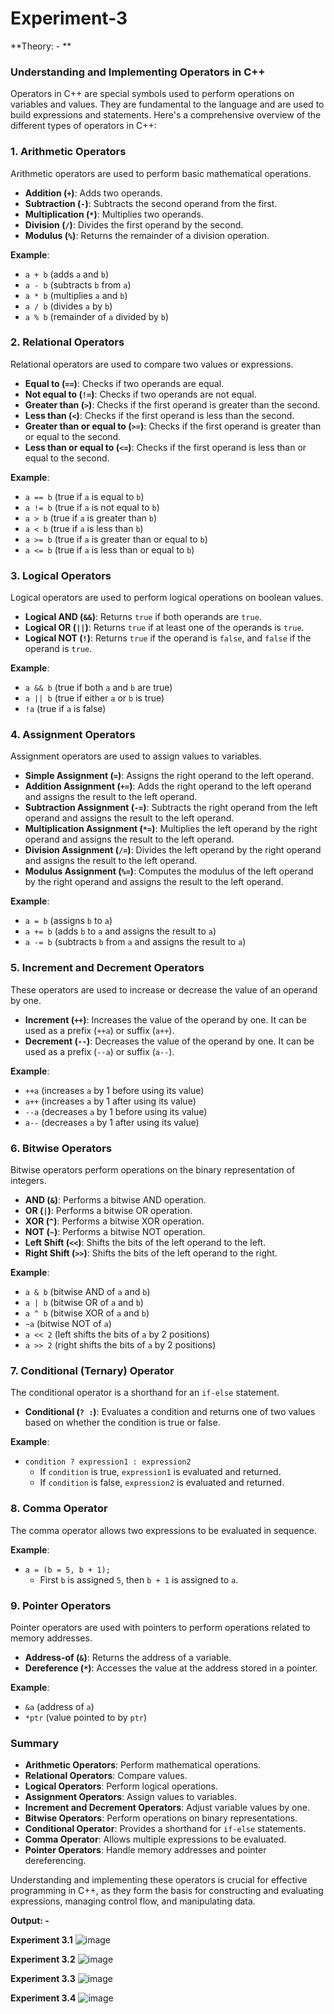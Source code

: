 # Experiment-3
**Theory: - **
### Understanding and Implementing Operators in C++

Operators in C++ are special symbols used to perform operations on variables and values. They are fundamental to the language and are used to build expressions and statements. Here's a comprehensive overview of the different types of operators in C++:

### 1. **Arithmetic Operators**
Arithmetic operators are used to perform basic mathematical operations.

- **Addition (`+`)**: Adds two operands.
- **Subtraction (`-`)**: Subtracts the second operand from the first.
- **Multiplication (`*`)**: Multiplies two operands.
- **Division (`/`)**: Divides the first operand by the second.
- **Modulus (`%`)**: Returns the remainder of a division operation.

**Example**:
- `a + b` (adds `a` and `b`)
- `a - b` (subtracts `b` from `a`)
- `a * b` (multiplies `a` and `b`)
- `a / b` (divides `a` by `b`)
- `a % b` (remainder of `a` divided by `b`)

### 2. **Relational Operators**
Relational operators are used to compare two values or expressions.

- **Equal to (`==`)**: Checks if two operands are equal.
- **Not equal to (`!=`)**: Checks if two operands are not equal.
- **Greater than (`>`)**: Checks if the first operand is greater than the second.
- **Less than (`<`)**: Checks if the first operand is less than the second.
- **Greater than or equal to (`>=`)**: Checks if the first operand is greater than or equal to the second.
- **Less than or equal to (`<=`)**: Checks if the first operand is less than or equal to the second.

**Example**:
- `a == b` (true if `a` is equal to `b`)
- `a != b` (true if `a` is not equal to `b`)
- `a > b` (true if `a` is greater than `b`)
- `a < b` (true if `a` is less than `b`)
- `a >= b` (true if `a` is greater than or equal to `b`)
- `a <= b` (true if `a` is less than or equal to `b`)

### 3. **Logical Operators**
Logical operators are used to perform logical operations on boolean values.

- **Logical AND (`&&`)**: Returns `true` if both operands are `true`.
- **Logical OR (`||`)**: Returns `true` if at least one of the operands is `true`.
- **Logical NOT (`!`)**: Returns `true` if the operand is `false`, and `false` if the operand is `true`.

**Example**:
- `a && b` (true if both `a` and `b` are true)
- `a || b` (true if either `a` or `b` is true)
- `!a` (true if `a` is false)

### 4. **Assignment Operators**
Assignment operators are used to assign values to variables.

- **Simple Assignment (`=`)**: Assigns the right operand to the left operand.
- **Addition Assignment (`+=`)**: Adds the right operand to the left operand and assigns the result to the left operand.
- **Subtraction Assignment (`-=`)**: Subtracts the right operand from the left operand and assigns the result to the left operand.
- **Multiplication Assignment (`*=`)**: Multiplies the left operand by the right operand and assigns the result to the left operand.
- **Division Assignment (`/=`)**: Divides the left operand by the right operand and assigns the result to the left operand.
- **Modulus Assignment (`%=`)**: Computes the modulus of the left operand by the right operand and assigns the result to the left operand.

**Example**:
- `a = b` (assigns `b` to `a`)
- `a += b` (adds `b` to `a` and assigns the result to `a`)
- `a -= b` (subtracts `b` from `a` and assigns the result to `a`)

### 5. **Increment and Decrement Operators**
These operators are used to increase or decrease the value of an operand by one.

- **Increment (`++`)**: Increases the value of the operand by one. It can be used as a prefix (`++a`) or suffix (`a++`).
- **Decrement (`--`)**: Decreases the value of the operand by one. It can be used as a prefix (`--a`) or suffix (`a--`).

**Example**:
- `++a` (increases `a` by 1 before using its value)
- `a++` (increases `a` by 1 after using its value)
- `--a` (decreases `a` by 1 before using its value)
- `a--` (decreases `a` by 1 after using its value)

### 6. **Bitwise Operators**
Bitwise operators perform operations on the binary representation of integers.

- **AND (`&`)**: Performs a bitwise AND operation.
- **OR (`|`)**: Performs a bitwise OR operation.
- **XOR (`^`)**: Performs a bitwise XOR operation.
- **NOT (`~`)**: Performs a bitwise NOT operation.
- **Left Shift (`<<`)**: Shifts the bits of the left operand to the left.
- **Right Shift (`>>`)**: Shifts the bits of the left operand to the right.

**Example**:
- `a & b` (bitwise AND of `a` and `b`)
- `a | b` (bitwise OR of `a` and `b`)
- `a ^ b` (bitwise XOR of `a` and `b`)
- `~a` (bitwise NOT of `a`)
- `a << 2` (left shifts the bits of `a` by 2 positions)
- `a >> 2` (right shifts the bits of `a` by 2 positions)

### 7. **Conditional (Ternary) Operator**
The conditional operator is a shorthand for an `if-else` statement.

- **Conditional (`? :`)**: Evaluates a condition and returns one of two values based on whether the condition is true or false.

**Example**:
- `condition ? expression1 : expression2`
  - If `condition` is true, `expression1` is evaluated and returned.
  - If `condition` is false, `expression2` is evaluated and returned.

### 8. **Comma Operator**
The comma operator allows two expressions to be evaluated in sequence.

**Example**:
- `a = (b = 5, b + 1);`
  - First `b` is assigned `5`, then `b + 1` is assigned to `a`.

### 9. **Pointer Operators**
Pointer operators are used with pointers to perform operations related to memory addresses.

- **Address-of (`&`)**: Returns the address of a variable.
- **Dereference (`*`)**: Accesses the value at the address stored in a pointer.

**Example**:
- `&a` (address of `a`)
- `*ptr` (value pointed to by `ptr`)

### Summary

- **Arithmetic Operators**: Perform mathematical operations.
- **Relational Operators**: Compare values.
- **Logical Operators**: Perform logical operations.
- **Assignment Operators**: Assign values to variables.
- **Increment and Decrement Operators**: Adjust variable values by one.
- **Bitwise Operators**: Perform operations on binary representations.
- **Conditional Operator**: Provides a shorthand for `if-else` statements.
- **Comma Operator**: Allows multiple expressions to be evaluated.
- **Pointer Operators**: Handle memory addresses and pointer dereferencing.

Understanding and implementing these operators is crucial for effective programming in C++, as they form the basis for constructing and evaluating expressions, managing control flow, and manipulating data.

**Output: -**

**Experiment 3.1**    ![image](https://github.com/user-attachments/assets/3bc9e605-6ba7-4fbf-833c-4ae1ab4ec0d8)


**Experiment 3.2**   ![image](https://github.com/user-attachments/assets/71d4e4a9-05bd-4c44-8237-e4419c361c7c)


**Experiment 3.3**   ![image](https://github.com/user-attachments/assets/7b92f76f-064a-49c6-9909-178df2a362bb)


**Experiment 3.4**  ![image](https://github.com/user-attachments/assets/0fa177e5-02c3-4b4a-a578-4c5d0c5238a9)



